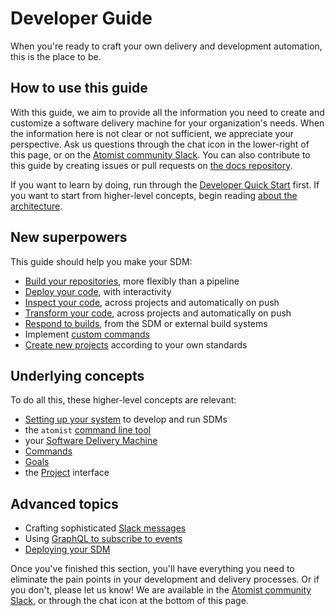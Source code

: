 # Developer Guide

When you're ready to craft your own delivery and development automation, this is the place to be.

## How to use this guide

With this guide, we aim to provide all the information you need to create and customize
a software delivery machine for your organization's needs. When the information here
is not clear or not sufficient, we appreciate your perspective. Ask us questions through the chat icon
in the lower-right of this page, or on the [Atomist community Slack][join]. You can also contribute
to this guide by creating issues or pull requests on [the docs repository][docs].

If you want to learn by doing, run through the [Developer Quick Start][quick-start] first.
If you want to start from higher-level concepts, begin reading [about the architecture][architecture].

## New superpowers

This guide should help you make your SDM:

* [Build your repositories][build], more flexibly than a pipeline
* [Deploy your code][deploy], with interactivity
* [Inspect your code][inspect], across projects and automatically on push
* [Transform your code][autofix], across projects and automatically on push
* [Respond to builds][build], from the SDM or external build systems
* Implement [custom commands][command]
* [Create new projects][create] according to your own standards

## Underlying concepts

To do all this, these higher-level concepts are relevant:

* [Setting up your system][prereq] to develop and run SDMs
* the `atomist` [command line tool][cli]
* your [Software Delivery Machine][sdm]
* [Commands][command]
* [Goals][goal]
* the [Project][project] interface

## Advanced topics

* Crafting sophisticated [Slack messages][slack]
* Using [GraphQL to subscribe to events][graphql-api]
* [Deploying your SDM][sdm-deploy]

Once you've finished this section, you'll have everything
you need to eliminate the pain points in your development and delivery
processes. Or if you don't, please let us know! We are available in the [Atomist community Slack][join], or through the chat icon at the bottom of this page.

[build]: build.md (Builds in the SDM)
[deploy]: deploy.md (Deploys in the SDM)
[inspect]: inspect.md (Code Inspections)
[autofix]: autofix.md (Transforms and Autofix)
[docs]: https://github.com/atomist/docs (Atomist Documentation Repository)
[goal]: goal.md (Goals)
[prereq]: prerequisites.md (Atomist Automation Prerequisites)
[sdm]: sdm.md (Atomist Software Delivery Machine)
[command]: commands.md (Atomist Command Automations)
[event]: event.md (Software Delivery Machine Events)
[slack]: slack.md (Atomist Automation Slack Messages)
[graphql-api]: graphql.md (Atomist Automation GraphQL)
[project]: project.md
[create]: create.md
[architecture]: architecture.md (Atomist SDM Architecture)
[quick-start]: ../quick-start.md (Atomist Developer Quick Start)
[cli]: cli.md (Atomist Command Line Interface)
[sdm-deploy]: sdm-deploy.md (Deploying the SDM)
[join]: https://join.atomist.com (Atomist Community Slack)
